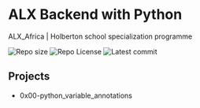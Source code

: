 # ALX Backend with Python

ALX_Africa | Holberton school specialization programme

![Repo size](https://img.shields.io/github/repo-size/Mar-Issah/alx-backend-python)
![Repo License](https://img.shields.io/github/license/Mar-Issah/alx-backend-python.svg)
![Latest commit](https://img.shields.io/github/last-commit/Mar-Issah/alx-backend-python/master?style=round-square)

## Projects

- 0x00-python_variable_annotations
